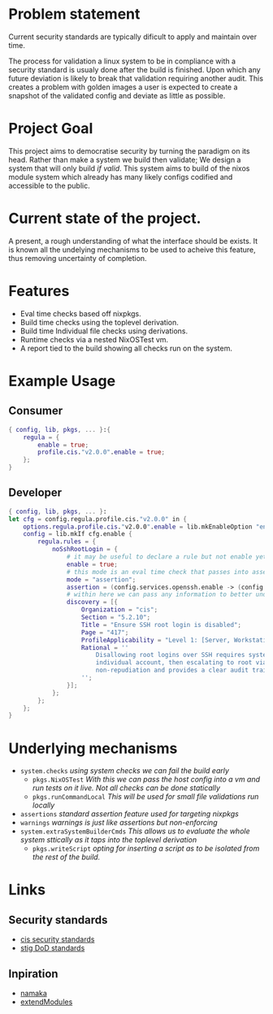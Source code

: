 # Problem statement

Current security standards are typically dificult to apply and maintain over time.

The process for validation a linux system to be in compliance with a security standard is usualy done after the build is finished.
Upon which any future deviation is likely to break that validation requiring another audit.
This creates a problem with golden images a user is expected to create a snapshot of the validated config and deviate as little as possible.

# Project Goal

This project aims to democratise security by turning the paradigm on its head.
Rather than make a system we build then validate; We design a system that will only build *if valid*.
This system aims to build of the nixos module system which already has many likely configs codified and accessible to the public.

# Current state of the project.

A present, a rough understanding of what the interface should be exists.
It is known all the undelying mechanisms to be used to acheive this feature, thus removing uncertainty of completion.


# Features

- Eval time checks based off nixpkgs.
- Build time checks using the toplevel derivation.
- Build time Individual file checks using derivations.
- Runtime checks via a nested NixOSTest vm.
- A report tied to the build showing all checks run on the system.

# Example Usage

## Consumer

```nix
{ config, lib, pkgs, ... }:{
    regula = {
        enable = true;
        profile.cis."v2.0.0".enable = true;
    };
}
```

## Developer

```nix
{ config, lib, pkgs, ... }:
let cfg = config.regula.profile.cis."v2.0.0" in {
    options.regula.profile.cis."v2.0.0".enable = lib.mkEnableOption "enables cis v2";
    config = lib.mkIf cfg.enable {
        regula.rules = {
            noSshRootLogin = {
                # it may be useful to declare a rule but not enable yet, allows for better configuration.
                enable = true;
                # this mode is an eval time check that passes into assertions = [];
                mode = "assertion";
                assertion = (config.services.openssh.enable -> (config.services.openssh.settings.PermitRootLogin == "no"));
                # within here we can pass any information to better understand why this assrtion failed;
                discovery = [{
                    Organization = "cis";
                    Section = "5.2.10";
                    Title = "Ensure SSH root login is disabled";
                    Page = "417";
                    ProfileApplicability = "Level 1: [Server, Workstation]";
                    Rational = ''
                        Disallowing root logins over SSH requires system admins to authenticate using their own
                        individual account, then escalating to root via sudo or su. This in turn limits opportunity for
                        non-repudiation and provides a clear audit trail in the event of a security incident
                    '';
                }];
            };
        };
    };
}
```
# Underlying mechanisms


- `system.checks` *using system checks we can fail the build early*
    - `pkgs.NixOSTest` *With this we can pass the host config into a vm and run tests on it live. Not all checks can be done statically*
    - `pkgs.runCommandLocal` *This will be used for small file validations run locally*
- `assertions` *standard assertion feature used for targeting nixpkgs*
- `warnings` *warnings is just like assertions but non-enforcing*
- `system.extraSystemBuilderCmds` *This allows us to evaluate the whole system sttically as it taps into the toplevel derivation*
    - `pkgs.writeScript` *opting for inserting a script as to be isolated from the rest of the build.*


# Links

## Security standards
- [cis security standards](https://downloads.cisecurity.org/#/)
- [stig DoD standards](https://public.cyber.mil/stigs/downloads/)

## Inpiration
- [namaka](https://github.com/nix-community/namaka)
- [extendModules](https://nixos.org/manual/nixpkgs/stable/#module-system-lib-evalModules-return-value-extendModules)

